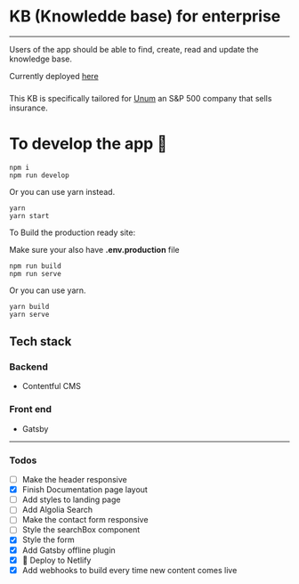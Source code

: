 # KB (Knowledde base) for enterprise


---
Users of the app should be able to find, create, read and update the knowledge base.

Currently deployed [here](https://unumkb.netlify.com)

###
This KB is specifically tailored for [Unum](https://en.wikipedia.org/wiki/Unum) an S&P 500 company that sells insurance.
# To develop the app 🚀
 ```
npm i
npm run develop
 ```
 Or you can use yarn instead.
 ```
yarn
yarn start
 ```

 To Build the production ready site:

 Make sure your also have **.env.production** file
  ```
npm run build
npm run serve
 ```
Or you can use yarn.
 ```
yarn build
yarn serve
 ```

## Tech stack

### Backend
 - Contentful CMS

### Front end
- Gatsby


---

### Todos

- [ ] Make the header responsive
- [x] Finish Documentation page layout
- [ ] Add styles to landing page
- [ ] Add Algolia Search
- [ ] Make the contact form responsive
- [ ] Style the searchBox component
- [x] Style the form
- [x] Add Gatsby offline plugin
- [x]  🚀 Deploy to  Netlify
- [x]  Add webhooks to build every time new content comes live